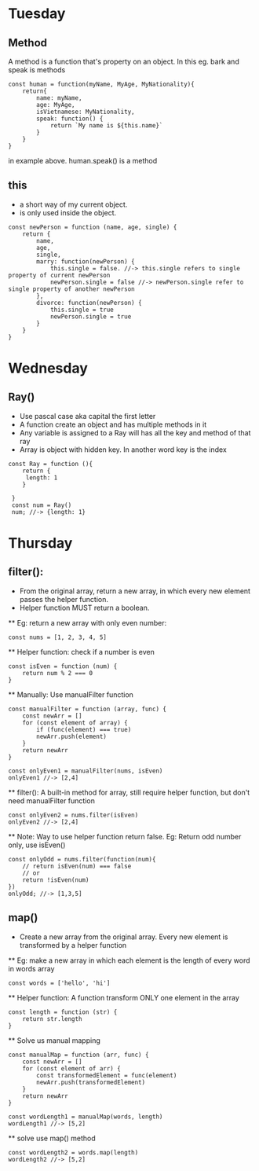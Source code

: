 # Tuesday
## Method
A method is a function that's property on an object. In this eg. bark and speak is methods
~~~
const human = function(myName, MyAge, MyNationality){
    return{
        name: myName,
        age: MyAge,
        isVietnamese: MyNationality,
        speak: function() {
            return `My name is ${this.name}`          
        }
    }
}
~~~
in example above. human.speak() is a method
## this
* a short way of my current object.
* is only used inside the object.
~~~
const newPerson = function (name, age, single) {
    return {
        name,
        age,
        single,
        marry: function(newPerson) {
            this.single = false. //-> this.single refers to single property of current newPerson
            newPerson.single = false //-> newPerson.single refer to single property of another newPerson
        },
        divorce: function(newPerson) {
            this.single = true
            newPerson.single = true
        }
    }
}

~~~
# Wednesday
## Ray()
* Use pascal case aka capital the first letter
* A function create an object and has multiple methods in it
* Any variable is assigned to a Ray will has all the key and method of that ray
* Array is object with hidden key. In another word key is the index

~~~
const Ray = function (){
    return {
     length: 1
    } 
 
 }
 const num = Ray()
 num; //-> {length: 1}
~~~
# Thursday
## filter():
* From the original array, return a new array, in which every new element passes the helper function.
* Helper function MUST return a boolean.


** Eg: return a new array with only even number:
~~~
const nums = [1, 2, 3, 4, 5]
~~~

** Helper function: check if a number is even
~~~
const isEven = function (num) {
    return num % 2 === 0
}
~~~
** Manually: Use manualFilter function
~~~
const manualFilter = function (array, func) {
    const newArr = []
    for (const element of array) {
        if (func(element) === true)
        newArr.push(element)
    }
    return newArr
}

const onlyEven1 = manualFilter(nums, isEven)
onlyEven1 //-> [2,4]
~~~
** filter(): A built-in method for array, still require helper function, but don't need manualFilter function
~~~
const onlyEven2 = nums.filter(isEven)
onlyEven2 //-> [2,4]
~~~
** Note: Way to use helper function return false.
Eg: Return odd number only, use isEven()
~~~
const onlyOdd = nums.filter(function(num){
    // return isEven(num) === false
    // or
    return !isEven(num)
})
onlyOdd; //-> [1,3,5]
~~~

## map()
* Create a new array from the original array. Every new element is transformed by a helper function

** Eg: make a new array in which each element is the length of every word in words array
~~~
const words = ['hello', 'hi']
~~~
** Helper function: A function transform ONLY one element in the array
~~~
const length = function (str) {
    return str.length
}
~~~
** Solve us manual mapping
~~~
const manualMap = function (arr, func) {
    const newArr = []
    for (const element of arr) {
        const transformedElement = func(element)
        newArr.push(transformedElement)
    }
    return newArr
}

const wordLength1 = manualMap(words, length)
wordLength1 //-> [5,2]
~~~

** solve use map() method
~~~
const wordLength2 = words.map(length)
wordLength2 //-> [5,2]

